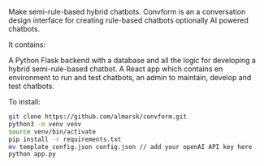 Make semi-rule-based hybrid chatbots.
Convform is an a conversation design interface for creating rule-based chatbots optionally AI powered chatbots.

It contains:

A Python Flask backend with a database and all the logic for developing a hybrid semi-rule-based chatbot.
A React app which contains en environment to run and test chatbots, an admin to maintain, develop and test chatbots.

To install:
```sh
git clone https://github.com/almarsk/convform.git
python3 -m venv venv
source venv/bin/activate
pip install -r requirements.txt
mv template_config.json config.json // add your openAI API key here
python app.py
```
